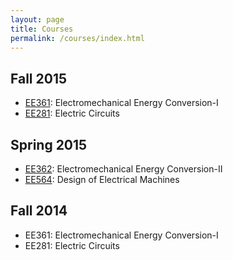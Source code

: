 ```yaml
---
layout: page
title: Courses
permalink: /courses/index.html
---
```


## Fall 2015

- [EE361](/ee361): Electromechanical Energy Conversion-I
- [EE281](/ee281): Electric Circuits

## Spring 2015

- [EE362](/ee362): Electromechanical Energy Conversion-II
- [EE564](/ee564): Design of Electrical Machines

## Fall 2014

- EE361: Electromechanical Energy Conversion-I
- EE281: Electric Circuits
